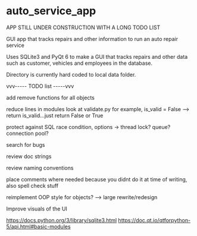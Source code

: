 # auto_service_app

APP STILL UNDER CONSTRUCTION WITH A LONG TODO LIST

GUI app that tracks repairs and other information to run an auto repair service

Uses SQLite3 and PyQt 6 to make a GUI that tracks repairs and other data such as customer, vehicles and employees in the database.

Directory is currently hard coded to local data folder.




vvv----- TODO list -----vvv

add remove functions for all objects

reduce lines in modules look at validate.py for example, is_valid = False --> return is_valid...just return False or True

protect against SQL race condition, options -> thread lock? queue? connection pool?

search for bugs

review doc strings

review naming conventions

place comments where needed because you didnt do it at time of writing, also spell check stuff

reimplement OOP style for objects? --> large rewrite/redesign

Improve visuals of the UI



https://docs.python.org/3/library/sqlite3.html
https://doc.qt.io/qtforpython-5/api.html#basic-modules